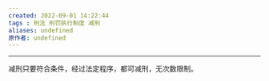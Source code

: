 ```yaml
---
created: 2022-09-01 14:22:44
tags : 刑法 刑罚执行制度 减刑
aliases: undefined
原作者: undefined
---
```

---
减刑只要符合条件，经过法定程序，都可减刑，无次数限制。



